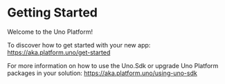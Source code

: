 # Getting Started

Welcome to the Uno Platform!

To discover how to get started with your new app: https://aka.platform.uno/get-started

For more information on how to use the Uno.Sdk or upgrade Uno Platform packages in your solution: https://aka.platform.uno/using-uno-sdk

